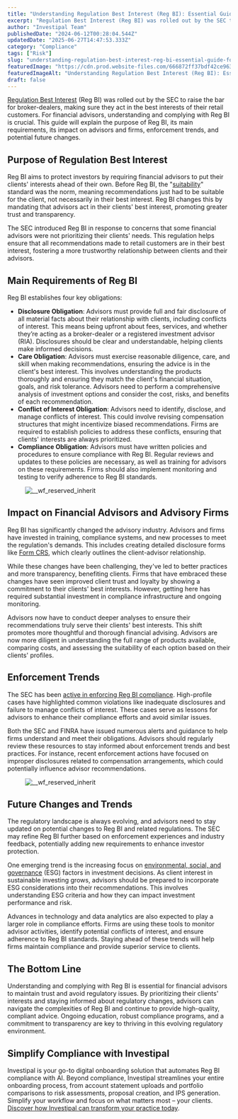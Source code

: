 ```yaml
---
title: "Understanding Regulation Best Interest (Reg BI): Essential Guide for Financial Advisors"
excerpt: "Regulation Best Interest (Reg BI) was rolled out by the SEC to raise the bar for broker-dealers, making sure they act in the best interests of their retail customers."
author: "Investipal Team"
publishedDate: "2024-06-12T00:28:04.544Z"
updatedDate: "2025-06-27T14:47:53.333Z"
category: "Compliance"
tags: ["Risk"]
slug: "understanding-regulation-best-interest-reg-bi-essential-guide-for-financial-advisors"
featuredImage: "https://cdn.prod.website-files.com/666872ff37bdf42ce9637d77/66e203a7e802294a5ee76cf9_Understanding%20Regulation%20Best%20Interest%20(Reg%20BI)%20Essential%20Guide%20for%20Financial%20Advisors.png"
featuredImageAlt: "Understanding Regulation Best Interest (Reg BI): Essential Guide for Financial Advisors"
draft: false
---
```

<p id=""><a rel="noopener noreferrer" target="_blank" href="https://www.sec.gov/info/smallbus/secg/regulation-best-interest" id="">Regulation Best Interest</a> (Reg BI) was rolled out by the SEC to raise the bar for broker-dealers, making sure they act in the best interests of their retail customers. For financial advisors, understanding and complying with Reg BI is crucial. This guide will explain the purpose of Reg BI, its main requirements, its impact on advisors and firms, enforcement trends, and potential future changes.</p><h2 id=""><strong id="">Purpose of Regulation Best Interest</strong></h2><p id="">Reg BI aims to protect investors by requiring financial advisors to put their clients' interests ahead of their own. Before Reg BI, the "<a rel="noopener noreferrer" target="_blank" href="https://www.investopedia.com/articles/professionaleducation/11/suitability-fiduciary-standards.asp" id="">suitability</a>" standard was the norm, meaning recommendations just had to be suitable for the client, not necessarily in their best interest. Reg BI changes this by mandating that advisors act in their clients' best interest, promoting greater trust and transparency.</p><p id="">The SEC introduced Reg BI in response to concerns that some financial advisors were not prioritizing their clients' needs. This regulation helps ensure that all recommendations made to retail customers are in their best interest, fostering a more trustworthy relationship between clients and their advisors.</p><h2 id=""><strong id="">Main Requirements of Reg BI</strong></h2><p id="">Reg BI establishes four key obligations:</p><ul id=""><li id=""><strong id="">Disclosure Obligation</strong>: Advisors must provide full and fair disclosure of all material facts about their relationship with clients, including conflicts of interest. This means being upfront about fees, services, and whether they’re acting as a broker-dealer or a registered investment advisor (RIA). Disclosures should be clear and understandable, helping clients make informed decisions.</li><li id=""><strong id="">Care Obligation</strong>: Advisors must exercise reasonable diligence, care, and skill when making recommendations, ensuring the advice is in the client's best interest. This involves understanding the products thoroughly and ensuring they match the client's financial situation, goals, and risk tolerance. Advisors need to perform a comprehensive analysis of investment options and consider the cost, risks, and benefits of each recommendation.</li><li id=""><strong id="">Conflict of Interest Obligation</strong>: Advisors need to identify, disclose, and manage conflicts of interest. This could involve revising compensation structures that might incentivize biased recommendations. Firms are required to establish policies to address these conflicts, ensuring that clients' interests are always prioritized.</li><li id=""><strong id="">Compliance Obligation</strong>: Advisors must have written policies and procedures to ensure compliance with Reg BI. Regular reviews and updates to these policies are necessary, as well as training for advisors on these requirements. Firms should also implement monitoring and testing to verify adherence to Reg BI standards.</li></ul><figure id="" class="w-richtext-figure-type-image w-richtext-align-fullwidth" style="max-width:2240px" data-rt-type="image" data-rt-align="fullwidth" data-rt-max-width="2240px"><div id=""><img src="/images/inline/understanding-regulation-best-interest-reg-bi-essential-guide-for-financial-advisors-0-2310a11034.webp" loading="lazy" alt="__wf_reserved_inherit" width="auto" height="auto" id=""></div></figure><h2 id=""><strong id="">Impact on Financial Advisors and Advisory Firms</strong></h2><p id="">Reg BI has significantly changed the advisory industry. Advisors and firms have invested in training, compliance systems, and new processes to meet the regulation's demands. This includes creating detailed disclosure forms like <a rel="noopener noreferrer" target="_blank" href="https://www.sec.gov/files/formcrs.pdf" id="">Form CRS</a>, which clearly outlines the client-advisor relationship.</p><p id="">While these changes have been challenging, they've led to better practices and more transparency, benefiting clients. Firms that have embraced these changes have seen improved client trust and loyalty by showing a commitment to their clients' best interests. However, getting here has required substantial investment in compliance infrastructure and ongoing monitoring.</p><p id="">Advisors now have to conduct deeper analyses to ensure their recommendations truly serve their clients' best interests. This shift promotes more thoughtful and thorough financial advising. Advisors are now more diligent in understanding the full range of products available, comparing costs, and assessing the suitability of each option based on their clients' profiles.</p><h2 id=""><strong id="">Enforcement Trends</strong></h2><p id="">The SEC has been <a rel="noopener noreferrer" target="_blank" href="https://www.thomsonreuters.com/en-us/posts/investigation-fraud-and-risk/reg-bi-enforcement/" id="">active in enforcing Reg BI compliance</a>. High-profile cases have highlighted common violations like inadequate disclosures and failure to manage conflicts of interest. These cases serve as lessons for advisors to enhance their compliance efforts and avoid similar issues.</p><p id="">Both the SEC and FINRA have issued numerous alerts and guidance to help firms understand and meet their obligations. Advisors should regularly review these resources to stay informed about enforcement trends and best practices. For instance, recent enforcement actions have focused on improper disclosures related to compensation arrangements, which could potentially influence advisor recommendations.</p><figure id="" class="w-richtext-figure-type-image w-richtext-align-fullwidth" style="max-width:2240px" data-rt-type="image" data-rt-align="fullwidth" data-rt-max-width="2240px"><div id=""><img src="/images/inline/understanding-regulation-best-interest-reg-bi-essential-guide-for-financial-advisors-1-2620dea64b.webp" loading="lazy" alt="__wf_reserved_inherit" width="auto" height="auto" id=""></div></figure><h2 id=""><strong id="">Future Changes and Trends</strong></h2><p id="">The regulatory landscape is always evolving, and advisors need to stay updated on potential changes to Reg BI and related regulations. The SEC may refine Reg BI further based on enforcement experiences and industry feedback, potentially adding new requirements to enhance investor protection.</p><p id="">One emerging trend is the increasing focus on <a rel="noopener noreferrer" target="_blank" href="https://www.investmentnews.com/regulation-and-legislation/news/sec-emphasizes-probing-marketing-rule-reg-bi-compliance-233746" id="">environmental, social, and governance</a> (ESG) factors in investment decisions. As client interest in sustainable investing grows, advisors should be prepared to incorporate ESG considerations into their recommendations. This involves understanding ESG criteria and how they can impact investment performance and risk.</p><p id="">Advances in technology and data analytics are also expected to play a larger role in compliance efforts. Firms are using these tools to monitor advisor activities, identify potential conflicts of interest, and ensure adherence to Reg BI standards. Staying ahead of these trends will help firms maintain compliance and provide superior service to clients.</p><h2 id="">The Bottom Line</h2><p id="">Understanding and complying with Reg BI is essential for financial advisors to maintain trust and avoid regulatory issues. By prioritizing their clients' interests and staying informed about regulatory changes, advisors can navigate the complexities of Reg BI and continue to provide high-quality, compliant advice. Ongoing education, robust compliance programs, and a commitment to transparency are key to thriving in this evolving regulatory environment.</p><h2 id=""><strong id="">Simplify Compliance with Investipal</strong></h2><p id="">Investipal is your go-to digital onboarding solution that automates Reg BI compliance with AI. Beyond compliance, Investipal streamlines your entire onboarding process, from account statement uploads and portfolio comparisons to risk assessments, proposal creation, and IPS generation. Simplify your workflow and focus on what matters most – your clients. <a href="/book-a-demo" id="">Discover how Investipal can transform your practice today</a>.</p><p>‍</p>